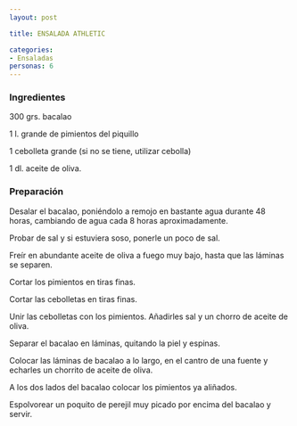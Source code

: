 ```yaml
---
layout: post

title: ENSALADA ATHLETIC

categories:
- Ensaladas
personas: 6 
---
```


<h3>Ingredientes</h3>
300 grs. bacalao

1 l. grande de pimientos del piquillo

1 cebolleta grande (si no se tiene, utilizar cebolla)

1 dl. aceite de oliva.

<h3>Preparación</h3>
Desalar el bacalao, poniéndolo a remojo en bastante agua durante 48 horas, cambiando de agua cada 8 horas aproximadamente.

Probar de sal y si estuviera soso, ponerle un poco de sal.

Freír en abundante aceite de oliva a fuego muy bajo, hasta que las láminas se separen.

Cortar los pimientos en tiras finas.

Cortar las cebolletas en tiras finas.

Unir las cebolletas con los pimientos. Añadirles sal y un chorro de aceite de oliva.

Separar el bacalao en láminas, quitando la piel y espinas.

Colocar las láminas de bacalao a lo largo, en el cantro de una fuente y echarles un chorrito de aceite de oliva.

A los dos lados del bacalao colocar los pimientos ya aliñados.

Espolvorear un poquito de perejil muy picado por encima del bacalao y servir.

